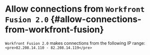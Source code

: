 



# Allow connections from `Workfront Fusion 2.0` {#allow-connections-from-workfront-fusion}

`Workfront Fusion 2.0` makes connections from the following IP range: 
`<pre>82.208.14.110 - 82.208.14.119</pre>` 